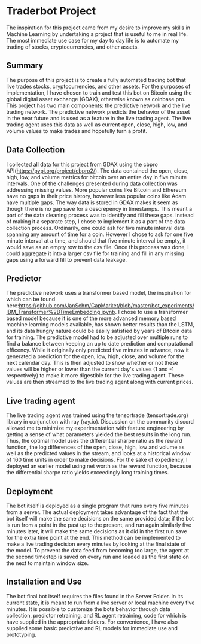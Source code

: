 # Traderbot Project

The inspiration for this project came from my desire to improve my skills in Machine Learning by undertaking a project that is useful to me in real life. The most immediate use case for my day to day life is to automate my trading of stocks, cryptocurrencies, and other assets. 


## Summary

The purpose of this project is to create a fully automated trading bot that live trades stocks, cryptocurrencies, and other assets. For the purposes of implementation, I have chosen to train and test this bot on Bitcoin using the global digital asset exchange (GDAX), otherwise known as coinbase pro. This project has two main components: the predictive network and the live trading network. The predictive network predicts the behavior of the asset in the near future and is used as a feature in the live trading agent. The live trading agent uses this data as well as current open, close, high, low, and volume values to make trades and hopefully turn a profit.


## Data Collection

I collected all data for this project from GDAX using the cbpro API(https://pypi.org/project/cbpro2/). The data contained the open, close, high, low, and volume metrics for bitcoin over an entire day in five minute intervals. One of the challenges presented during data collection was addressing missing values. More popular coins like Bitcoin and Ethereum have no gaps in their price history, however less popular coins like Adam have multiple gaps. The way data is stored in GDAX makes it seem as though there is no gap save for a descrepency in timestamps. This meant a part of the data cleaning process was to identify and fill these gaps. Instead of making it a separate step, I chose to implement it as a part of the data collection process. Ordinarily, one could ask for five minute interval data spanning any amount of time for a coin. However I chose to ask for one five minute interval at a time, and should that five minute interval be empty, it would save as an empty row to the csv file. Once this process was done, I could aggregate it into a larger csv file for training and fill in any missing gaps using a forward fill to prevent data leakage.


## Predictor

The predictive network uses a transformer based model, the inspiration for which can be found here:https://github.com/JanSchm/CapMarket/blob/master/bot_experiments/IBM_Transformer%2BTimeEmbedding.ipynb. I chose to use a transformer based model because it is one of the more advanced memory based machine learning models available, has shown better results than the LSTM, and its data hungry nature could be easily satisfied by years of Bitcoin data for training. The predictive model had to be adjusted over multiple runs to find a balance between keeping an up to date prediction and computational efficency. While it originally only predicted five minutes in advance, now it generated a prediction for the open, low, high, close, and volume for the next calendar day. This is then adjusted to show whether or not these values will be higher or lower than the current day's values (1 and -1 respectively) to make it more digestible for the live trading agent. These values are then streamed to the live trading agent along with current prices.


## Live trading agent

The live trading agent was trained using the tensortrade (tensortrade.org) library in conjunction with ray (ray.io). Discussion on the community discord allowed me to minimize my experimentation with feature engineering by getting a sense of what parameters yielded the best results in the long run. Thus, the optimal model uses the differential sharpe ratio as the reward function, the log differences of the open, close, high, low and volume as well as the predicted values in the stream, and looks at a historical window of 160 time units in order to make decisions. For the sake of expediency, I deployed an earlier model using net worth as the reward function, because the differential sharpe ratio yields exceedingly long training times. 


## Deployment

The bot itself is deployed as a single program that runs every five minutes from a server. The actual deployment takes advantage of the fact that the bot itself will make the same decisions on the same provided data; if the bot is run from a point in the past up to the present, and run again similarly five minutes later, it will make the same decisions as it did in the first run save for the extra time point at the end. This method can be implemented to make a live trading decision every minutes by looking at the final state of the model. To prevent the data feed from becoming too large, the agent at the second timestep is saved on every run and loaded as the first state on the next to maintain window size. 


## Installation and Use

The bot final bot itself requires the files found in the Server Folder. In its current state, it is meant to run from a live server or local machine every five minutes. It is possible to customize the bots behavior through data collection, predictor retraining, and RL agent retraining, code for which is have supplied in the appropriate folders. For convenience, I have also supplied some basic predictive and RL models for immediate use and prototyping.
